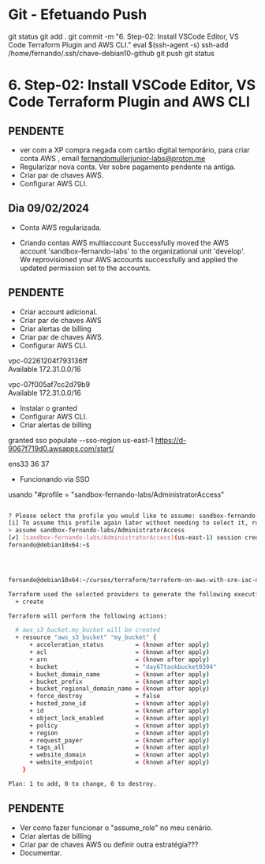 
# ############################################################################
# ############################################################################
# ############################################################################
# Git - Efetuando Push

git status
git add .
git commit -m "6. Step-02: Install VSCode Editor, VS Code Terraform Plugin and AWS CLI."
eval $(ssh-agent -s)
ssh-add /home/fernando/.ssh/chave-debian10-github
git push
git status


# ############################################################################
# ############################################################################
# ############################################################################
#  6. Step-02: Install VSCode Editor, VS Code Terraform Plugin and AWS CLI




## PENDENTE
- ver com a XP compra negada com cartão digital temporário, para criar conta AWS  , email fernandomullerjunior-labs@proton.me
- Regularizar nova conta. Ver sobre pagamento pendente na antiga.
- Criar par de chaves AWS.
- Configurar AWS CLI.




## Dia 09/02/2024

- Conta AWS regularizada.


- Criando contas AWS multiaccount
Successfully moved the AWS account 'sandbox-fernando-labs' to the organizational unit 'develop'.
We reprovisioned your AWS accounts successfully and applied the updated permission set to the accounts.


## PENDENTE
- Criar account adicional.
- Criar par de chaves AWS
- Criar alertas de billing
- Criar par de chaves AWS.
- Configurar AWS CLI.



vpc-02261204f793136ff	
Available	172.31.0.0/16

vpc-07f005af7cc2d79b9	
Available	172.31.0.0/16


- Instalar o granted
- Configurar AWS CLI.
- Criar alertas de billing


granted sso populate --sso-region us-east-1 https://d-9067f719d0.awsapps.com/start/


ens33
36
37



- Funcionando via SSO

usando
"#profile = "sandbox-fernando-labs/AdministratorAccess"

~~~~BASH

? Please select the profile you would like to assume: sandbox-fernando-labs/AdministratorAccess
[i] To assume this profile again later without needing to select it, run this command:
> assume sandbox-fernando-labs/AdministratorAccess
[✔] [sandbox-fernando-labs/AdministratorAccess](us-east-1) session credentials will expire in 12 hours
fernando@debian10x64:~$




fernando@debian10x64:~/cursos/terraform/terraform-on-aws-with-sre-iac-devops-real-world-demos/Secao2-Terraform-Basics/teste-terraform$ terraform plan

Terraform used the selected providers to generate the following execution plan. Resource actions are indicated with the following symbols:
  + create

Terraform will perform the following actions:

  # aws_s3_bucket.my_bucket will be created
  + resource "aws_s3_bucket" "my_bucket" {
      + acceleration_status         = (known after apply)
      + acl                         = (known after apply)
      + arn                         = (known after apply)
      + bucket                      = "day67taskbucket0304"
      + bucket_domain_name          = (known after apply)
      + bucket_prefix               = (known after apply)
      + bucket_regional_domain_name = (known after apply)
      + force_destroy               = false
      + hosted_zone_id              = (known after apply)
      + id                          = (known after apply)
      + object_lock_enabled         = (known after apply)
      + policy                      = (known after apply)
      + region                      = (known after apply)
      + request_payer               = (known after apply)
      + tags_all                    = (known after apply)
      + website_domain              = (known after apply)
      + website_endpoint            = (known after apply)
    }

Plan: 1 to add, 0 to change, 0 to destroy.


~~~~






## PENDENTE
- Ver como fazer funcionar o "assume_role" no meu cenário.
- Criar alertas de billing
- Criar par de chaves AWS ou definir outra estratégia???
- Documentar.
